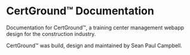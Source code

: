 # CertGround&trade; Documentation

Documentation for CertGround™, a training center management webapp design for the construction industry.

CertGround™️ was build, design and maintained by Sean Paul Campbell.
